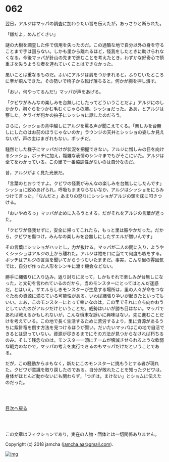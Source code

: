 # 062

翌日，アルジはマッパの調査に加わりたい旨を伝えたが，あっさりと断られた。  

「嫌だよ，めんどくさい」  

謎の大樹を調査した件で信用を失ったのだ。この過酷な地で自分以外の身を守ることまで手は回らない。しかも里から離れるほど，怪我をしたときに助けられなくなる。今後マッパが針山の先まで進むことを考えたとき，わずかな好奇心で慎重さを失うような者を連れていくことはできなかった。  

悪いことは重なるものだ。ふいにアルジは肩をつかまれると，ふりむいたところに拳が飛んできた。その勢いで椅子から転げ落ちると，何かが胸を押し潰す。  

「おい，何やってるんだ!」マッパが声をあげる。  

「クビワがみんなの楽しみを台無しにしたってどういうことだよ」アルジにのしかかり，胸ぐらをつかむ毛むくじゃらの腕。シッショだった。ああ，とアルジは察した。ケライが何かの拍子にシッショに話したのだろう。  

さらに，シッショの背中越しにアルジを罵る声が聞こえてくる。「楽しみを台無しにしたのはお前のほうじゃないのか」ラウンジの天井とシッショの姿しか見えないが，声の主はまぎれもない，ボッチだ。  

騒然とした様子にマッパだけが状況を把握できない。アルジに憎しみの目を向けるシッショ，ボッチに加え，複雑な表情のシンキまでもがそこにいた。アルジは全てをわかっている。この里で一番協調性がないのは自分なのだ。  

昔，アルジがよく見た光景だ。  

「言葉のとおりですよ。クビワの怪我がみんなの楽しみを台無しにしたんです」シッショに絞めあげられ，呼吸もままならないなか，アルジはシッショをにらみつけて言った。「なんだと」あまりの怒りにシッショがアルジの頭を床に叩きつける。  

「おいやめろっ」マッパが止めに入ろうとする。だがそれをアルジの言葉が遮った。  

「クビワが怪我せずに，安全に帰ってこれたら，もっと里は賑やかだった。だから，クビワを傷つけ，みんなの楽しみを台無しにしたザエルが憎いんです」  

その言葉にシッショがハッとし，力が抜ける。マッパが二人の間に入り，ようやくシッショはアルジの上から離れた。アルジは袖を口に当てて何度も咳をする。ボッチはアルジの言葉を聞いてからうつむいたままだ。事実，こんな里の雰囲気では，自分が作った人形をシンキに渡す機会などない。  

勝手に縄張りに入り込み，返り討ちにあって，しかもそれで楽しみが台無しになった，と文句を言われているのだから，当のモンスターにとってはとんだ迷惑だ。とはいえ，ザエルらしきモンスターが生息する場所は，里の人々が命をつなぐための資源に満ちている可能性がある。いわば縄張り争いが起きたといってもいい。まあ，このモンスターにとって幸いなのは，この里でそれに立ち向かおうとしていたのがアルジだけということだ。威勢はいいが勝ち目はない。マッパであれば戦えるかもしれないが，こんな瑣末な諍いに興味はない。先に進むことだけを考えている。この地で長く生活するために苦労するより，里に資源があるうちに紫針竜を倒す方法を見つけるほうが賢い。だいたいマッパはこの地で自活できるとは思っていない。資源が尽きるまでにその方法が見つからなければ朽ちるのみ。そして残念なのは，モンスター一頭にチームが壊滅させられるような軟弱な戦力のなかで，マッパの考えを実行できるのもマッパだけだということである。  

だが，この騒動からまもなく，新たにこのモンスターに挑もうとする者が現れた。クビワが意識を取り戻したのである。自分が敗れたことを知ったクビワは，身体がほとんど動かないにも関わらず，「つぎは，まけない」とショムに伝えたのだった。  

<br>  
<br>  

[目次へ戻る](https://github.com/jamcha-aa/OblivionReports/blob/master/README.md)  

<br>  
<br>  

この文章はフィクションであり，実在の人物・団体とは一切関係ありません。  

Copyright (c) 2018 jamcha (jamcha.aa@gmail.com).  

[![img](http://i.creativecommons.org/l/by-nc-sa/4.0/88x31.png)](http://creativecommons.org/licenses/by-nc-sa/4.0/deed)